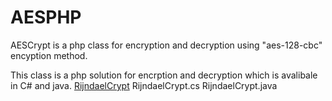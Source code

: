 # AESPHP
AESCrypt is a php class for encryption and decryption using "aes-128-cbc" encyption method.

This class is a php solution for encrption and decryption which is avalibale in C# and java.
[RijndaelCrypt](https://gist.github.com/jafetsanchez/1080133)
RijndaelCrypt.cs
RijndaelCrypt.java
